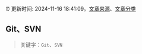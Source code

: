 :alarm_clock: 更新时间: 2024-11-16 18:41:09。[文章来源](/README.md)、[文章分类](/TAGS.md)

## Git、SVN


> 关键字：`Git`、`SVN`



